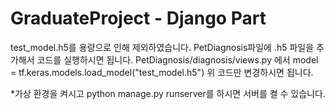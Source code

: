 # GraduateProject - Django Part

test_model.h5를 용량으로 인해 제외하였습니다.
PetDiagnosis파일에 .h5 파일을 추가해서 코드를 실행하시면 됩니다.
PetDiagnosis/diagnosis/views.py 에서
model = tf.keras.models.load_model("test_model.h5")
위 코드만 변경하시면 됩니다.

\*가상 환경을 켜시고 python manage.py runserver를 하시면 서버를 켤 수 있습니다.
